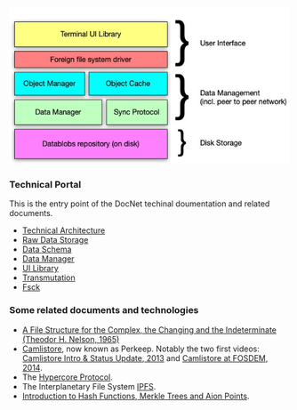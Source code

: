 ![](pictures/1619949344.jpg)

### Technical Portal

This is the entry point of the DocNet techinal doumentation and related documents.

- [Technical Architecture](Technical-Architecture.md)
- [Raw Data Storage](RawDataStorage.md)
- [Data Schema](Data-Schema.md) 
- [Data Manager](Data-Manager.md)
- [UI Library](UI-Library.md)
- [Transmutation](Transmutation.md)
- [Fsck](Fsck.md)

### Some related documents and technologies

- [A File Structure for the Complex, the Changing and the Indeterminate (Theodor H. Nelson, 1965)](https://andymatuschak.org/files/papers/Nelson1965.pdf)
- [Camlistore](https://perkeep.org), now known as Perkeep. Notably the two first videos: [Camlistore Intro & Status Update, 2013](https://www.youtube.com/watch?v=yxSzQIwXM1k) and [Camlistore at FOSDEM, 2014](https://www.youtube.com/watch?v=kBCQq5hfsug).
- The [Hypercore Protocol](https://hypercore-protocol.org).
- The Interplanetary File System [IPFS](https://ipfs.io).
- [Introduction to Hash Functions, Merkle Trees and Aion Points](Introduction-Hash-Functions-Merkle-Trees-Aion-Points.md).
